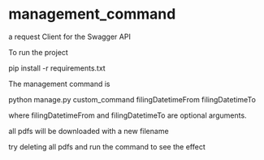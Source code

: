 # management_command
a request Client for the Swagger API 


To run the project 

pip install -r requirements.txt

The management command is 

python manage.py custom_command filingDatetimeFrom filingDatetimeTo

where filingDatetimeFrom and filingDatetimeTo are optional arguments.

all pdfs will be downloaded with a new filename 

try deleting all pdfs and run the command to see the effect

